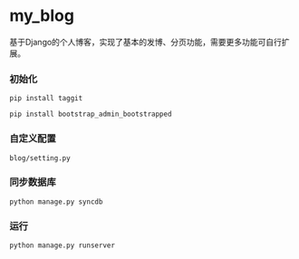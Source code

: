 my_blog
=======

基于Django的个人博客，实现了基本的发博、分页功能，需要更多功能可自行扩展。

### 初始化
`
pip install taggit
`

`
pip install bootstrap_admin_bootstrapped
`

### 自定义配置
    blog/setting.py

### 同步数据库
    python manage.py syncdb

### 运行
    python manage.py runserver
